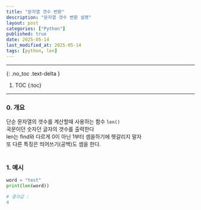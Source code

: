 ```yaml
---
title: "문자열 갯수 변환"
description: "문자열 갯수 변환 설명"
layout: post
categories: ["Python"]
published: true
date: 2025-05-14
last_modified_at: 2025-05-14
tags: [python, len]
---
```

---
{: .no_toc .text-delta }

1. TOC
{:toc}
---

<!-- 글의 제목은 ##
    나머지 큰 제목은 ###
    이후 나머지는 3개이상 -->

### 0. 개요
단순 문자열의 갯수를 계산할때 사용하는 함수 `len()`<br>
국문이던 숫자던 글자의 갯수를 출력한다<br>
len는 find와 다르게 0이 아닌 1부터 셈을하기에 헷갈리지 말자<br>
또 다른 특징은 띄어쓰기(공백)도 셈을 한다.<br>
<br>

### 1. 예시
```python
word = "test"
print(len(word))

# 결과값 :
4
```